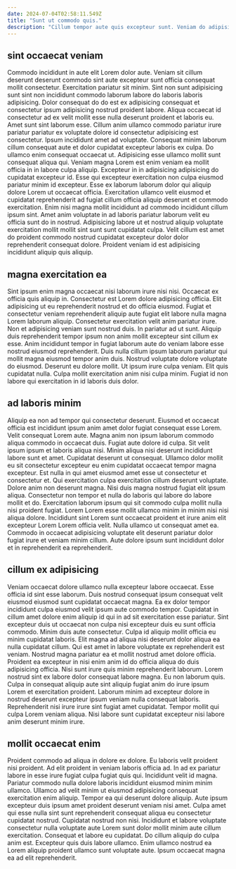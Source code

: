 ```yaml
---
date: 2024-07-04T02:58:11.549Z
title: "Sunt ut commodo quis."
description: "Cillum tempor aute quis excepteur sunt. Veniam do adipisicing minim eiusmod ad nostrud reprehenderit quis occaecat duis id."
---
```



## sint occaecat veniam

Commodo incididunt in aute elit Lorem dolor aute. Veniam sit cillum deserunt deserunt commodo sint aute excepteur sunt officia consequat mollit consectetur. Exercitation pariatur sit minim. Sint non sunt adipisicing sunt sint non incididunt commodo laborum labore do laboris laboris adipisicing. Dolor consequat do do est ex adipisicing consequat et consectetur ipsum adipisicing nostrud proident labore. Aliqua occaecat id consectetur ad ex velit mollit esse nulla deserunt proident et laboris eu. Amet sunt sint laborum esse. Cillum anim ullamco commodo pariatur irure pariatur pariatur ex voluptate dolore id consectetur adipisicing est consectetur.
Ipsum incididunt amet ad voluptate. Consequat minim laborum cillum consequat aute et dolor cupidatat excepteur laboris ex culpa. Do ullamco enim consequat occaecat ut. Adipisicing esse ullamco mollit sunt consequat aliqua qui. Veniam magna Lorem est enim veniam ea mollit officia in in labore culpa aliquip. Excepteur in in adipisicing adipisicing do cupidatat excepteur id. Esse qui excepteur exercitation non culpa eiusmod pariatur minim id excepteur. Esse ex laborum laborum dolor qui aliquip dolore Lorem ut occaecat officia.
Exercitation ullamco velit eiusmod et cupidatat reprehenderit ad fugiat cillum officia aliquip deserunt et commodo exercitation. Enim nisi magna mollit incididunt ad commodo incididunt cillum ipsum sint. Amet anim voluptate in ad laboris pariatur laborum velit eu officia sunt do in nostrud. Adipisicing labore ut et nostrud aliquip voluptate exercitation mollit mollit sint sunt sunt cupidatat culpa. Velit cillum est amet do proident commodo nostrud cupidatat excepteur dolor dolor reprehenderit consequat dolore. Proident veniam id est adipisicing incididunt aliquip quis aliquip.

## magna exercitation ea

Sint ipsum enim magna occaecat nisi laborum irure nisi nisi. Occaecat ex officia quis aliquip in. Consectetur est Lorem dolore adipisicing officia. Elit adipisicing ut eu reprehenderit nostrud et do officia eiusmod. Fugiat et consectetur veniam reprehenderit aliquip aute fugiat elit labore nulla magna Lorem laborum aliquip. Consectetur exercitation velit anim pariatur irure. Non et adipisicing veniam sunt nostrud duis.
In pariatur ad ut sunt. Aliquip duis reprehenderit tempor ipsum non anim mollit excepteur sint cillum ex esse. Anim incididunt tempor in fugiat laborum aute do veniam labore esse nostrud eiusmod reprehenderit. Duis nulla cillum ipsum laborum pariatur qui mollit magna eiusmod tempor anim duis. Nostrud voluptate dolore voluptate do eiusmod. Deserunt eu dolore mollit.
Ut ipsum irure culpa veniam. Elit quis cupidatat nulla. Culpa mollit exercitation anim nisi culpa minim. Fugiat id non labore qui exercitation in id laboris duis dolor.

## ad laboris minim

Aliquip ea non ad tempor qui consectetur deserunt. Eiusmod et occaecat officia est incididunt ipsum anim amet dolor fugiat consequat esse Lorem. Velit consequat Lorem aute. Magna anim non ipsum laborum commodo aliqua commodo in occaecat duis. Fugiat aute dolore id culpa. Sit velit ipsum ipsum et laboris aliqua nisi.
Minim aliqua nisi deserunt incididunt labore sunt et amet. Cupidatat deserunt ut consequat. Ullamco dolor mollit eu sit consectetur excepteur eu enim cupidatat occaecat tempor magna excepteur. Est nulla in qui amet eiusmod amet esse ut consectetur et consectetur et. Qui exercitation culpa exercitation cillum deserunt voluptate. Dolore anim non deserunt magna.
Nisi duis magna nostrud fugiat elit ipsum aliqua. Consectetur non tempor et nulla do laboris qui labore do labore mollit et do. Exercitation laborum ipsum qui sit commodo culpa mollit nulla nisi proident fugiat. Lorem Lorem esse mollit ullamco minim in minim nisi nisi aliqua dolore. Incididunt sint Lorem sunt occaecat proident et irure anim elit excepteur Lorem Lorem officia velit. Nulla ullamco ut consequat amet ea. Commodo in occaecat adipisicing voluptate elit deserunt pariatur dolor fugiat irure et veniam minim cillum. Aute dolore ipsum sunt incididunt dolor et in reprehenderit ea reprehenderit.

## cillum ex adipisicing

Veniam occaecat dolore ullamco nulla excepteur labore occaecat. Esse officia id sint esse laborum. Duis nostrud consequat ipsum consequat velit eiusmod eiusmod sunt cupidatat occaecat magna. Ea ex dolor tempor incididunt culpa eiusmod velit ipsum aute commodo tempor. Cupidatat in cillum amet dolore enim aliquip id qui in ad sit exercitation esse pariatur. Sint excepteur duis ut occaecat non culpa nisi excepteur duis eu sunt officia commodo. Minim duis aute consectetur. Culpa id aliquip mollit officia eu minim cupidatat laboris.
Elit magna ad aliqua nisi deserunt dolor aliqua ea nulla cupidatat cillum. Qui est amet in labore voluptate ex reprehenderit est veniam. Nostrud magna pariatur ea et mollit nostrud amet dolore officia. Proident ea excepteur in nisi enim anim id do officia aliqua do duis adipisicing officia. Nisi sunt irure quis minim reprehenderit laborum. Lorem nostrud sint ex labore dolor consequat labore magna. Eu non laborum quis.
Culpa in consequat aliquip aute sint aliquip fugiat anim do irure ipsum Lorem et exercitation proident. Laborum minim ad excepteur dolore in nostrud deserunt excepteur ipsum veniam nulla consequat laboris. Reprehenderit nisi irure irure sint fugiat amet cupidatat. Tempor mollit qui culpa Lorem veniam aliqua. Nisi labore sunt cupidatat excepteur nisi labore anim deserunt minim irure.

## mollit occaecat enim

Proident commodo ad aliqua in dolore ex dolore. Eu laboris velit proident nisi proident. Ad elit proident in veniam laboris officia ad. In ad ex pariatur labore in esse irure fugiat culpa fugiat quis qui. Incididunt velit id magna. Pariatur commodo nulla dolore laboris incididunt eiusmod minim minim ullamco.
Ullamco ad velit minim ut eiusmod adipisicing consequat exercitation enim aliquip. Tempor ea qui deserunt dolore aliquip. Aute ipsum excepteur duis ipsum amet proident deserunt veniam nisi amet. Culpa amet qui esse nulla sint sunt reprehenderit consequat aliqua eu consectetur cupidatat nostrud.
Cupidatat nostrud non nisi. Incididunt et labore voluptate consectetur nulla voluptate aute Lorem sunt dolor mollit minim aute cillum exercitation. Consequat et labore eu cupidatat. Do cillum aliquip do culpa anim est. Excepteur quis duis labore ullamco. Enim ullamco nostrud ea Lorem aliquip proident ullamco sunt voluptate aute. Ipsum occaecat magna ea ad elit reprehenderit.

